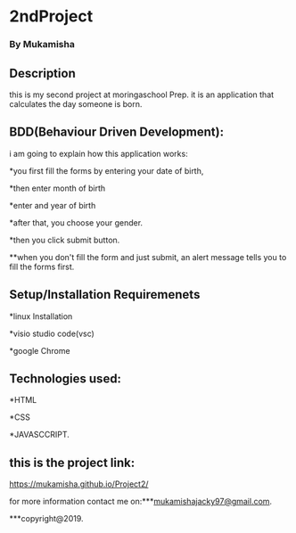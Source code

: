 # 2ndProject
### By Mukamisha
## Description
this is my second project at moringaschool Prep. it is an application that calculates the day someone is born.

## BDD(Behaviour Driven Development):

i am going to explain how this application works:

*you first fill the forms by entering your date of birth,

*then enter month of birth 

*enter and year of birth

*after that, you choose your gender.

*then you click submit button.

**when you don't fill the form and just submit, an alert message tells you to fill the forms first.

## Setup/Installation Requiremenets

*linux Installation

*visio studio code(vsc)

*google Chrome

## Technologies used:

*HTML

*CSS

*JAVASCCRIPT.

## this is the project link:

https://mukamisha.github.io/Project2/

for more information contact me on:***mukamishajacky97@gmail.com.

***copyright@2019.


